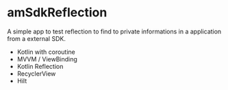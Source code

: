 # amSdkReflection

A simple app to test reflection to find to private informations in a application from a external SDK.
- Kotlin with coroutine
- MVVM / ViewBinding
- Kotlin Reflection
- RecyclerView
- Hilt
